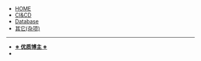 <!-- docs/_sidebar.md -->

* [HOME](/)
* [CI&CD](links/CI&CD.md)
* [Database](links/database.md)
* [其它(杂项)](links/其它(杂项).md)


---

* **[※ 优质博主 ※](links/优质博主.md)**
* 